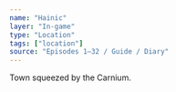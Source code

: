 ```yaml
---
name: "Hainic"
layer: "In-game"
type: "Location"
tags: ["location"]
source: "Episodes 1–32 / Guide / Diary"
---
```

Town squeezed by the Carnium.
